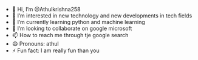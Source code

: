 - 👋 Hi, I’m @Athulkrishna258
- 👀 I’m interested in new technology and new developments in tech fields
- 🌱 I’m currently learning python and machine learning 
- 💞️ I’m looking to collaborate on google microsoft
- 📫 How to reach me through tje google search
- 😄 Pronouns: athul
- ⚡ Fun fact: I am really fun than you

<!---
Athulkrishna258/Athulkrishna258 is a ✨ special ✨ repository because its `README.md` (this file) appears on your GitHub profile.
You can click the Preview link to take a look at your changes.
--->
